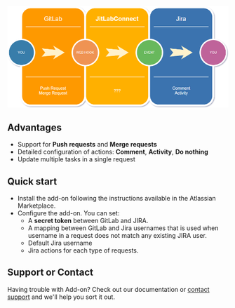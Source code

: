 ![flow diagram](/img/JitLabFlow.png)
	
## Advantages
- Support for **Push requests** and **Merge requests**
- Detailed configuration of actions: **Comment**, **Activity**, **Do nothing**
- Update multiple tasks in a single request

## Quick start
- Install the add-on following the instructions available in the Atlassian Marketplace.
- Configure the add-on. You can set:
  - A **secret token** between GitLab and JIRA.
  - A mapping between GitLab and Jira usernames that is used when username in a request does not match any existing JIRA user.
  - Default Jira username
  - Jira actions for each type of requests.

## Support or Contact
Having trouble with Add-on? Check out our documentation or [contact support](https://github.com/JitLabConnect/jitlabconnect.github.io/issues) and we'll help you sort it out.
